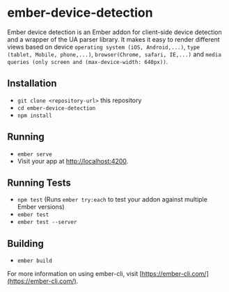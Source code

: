 # ember-device-detection

Ember device detection is an Ember addon for client-side device detection and a wrapper of the UA parser library. It makes it easy to render different views based on device `operating system (iOS, Android,...)`, `type (tablet, Mobile, phone,...)`, `browser(Chrome, safari, IE,...)` and `media queries (only screen and (max-device-width: 640px))`.

## Installation

* `git clone <repository-url>` this repository
* `cd ember-device-detection`
* `npm install`

## Running

* `ember serve`
* Visit your app at [http://localhost:4200](http://localhost:4200).

## Running Tests

* `npm test` (Runs `ember try:each` to test your addon against multiple Ember versions)
* `ember test`
* `ember test --server`

## Building

* `ember build`

For more information on using ember-cli, visit [https://ember-cli.com/](https://ember-cli.com/).
